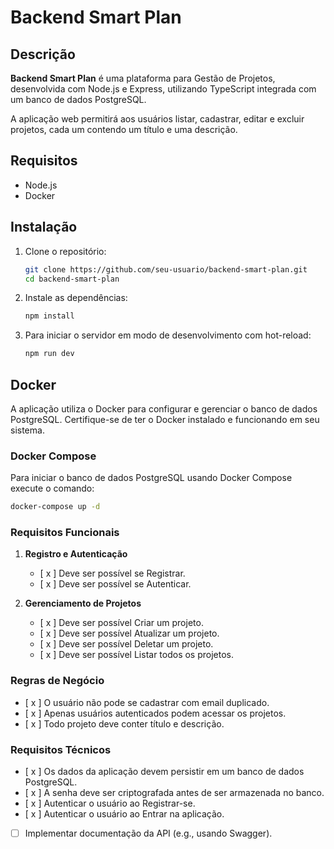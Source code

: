 # Backend Smart Plan

## Descrição

**Backend Smart Plan** é uma plataforma para Gestão de Projetos, desenvolvida com Node.js e Express, utilizando TypeScript integrada com um banco de dados PostgreSQL.

A aplicação web permitirá aos usuários listar, cadastrar, editar e excluir projetos, cada um contendo um título e uma descrição.

## Requisitos

- Node.js
- Docker

## Instalação

1. Clone o repositório:

   ```sh
   git clone https://github.com/seu-usuario/backend-smart-plan.git
   cd backend-smart-plan
   ```

2. Instale as dependências:

   ```sh
   npm install
   ```

3. Para iniciar o servidor em modo de desenvolvimento com hot-reload:

   ```sh
   npm run dev
   ```

## Docker

A aplicação utiliza o Docker para configurar e gerenciar o banco de dados PostgreSQL. Certifique-se de ter o Docker instalado e funcionando em seu sistema.

### Docker Compose

Para iniciar o banco de dados PostgreSQL usando Docker Compose execute o comando:

```sh
docker-compose up -d
```

### Requisitos Funcionais

1. **Registro e Autenticação**

   - [ x ] Deve ser possível se Registrar.
   - [ x ] Deve ser possível se Autenticar.

2. **Gerenciamento de Projetos**

   - [ x ] Deve ser possível Criar um projeto.
   - [ x ] Deve ser possível Atualizar um projeto.
   - [ x ] Deve ser possível Deletar um projeto.
   - [ x ] Deve ser possível Listar todos os projetos.

### Regras de Negócio

- [ x ] O usuário não pode se cadastrar com email duplicado.
- [ x ] Apenas usuários autenticados podem acessar os projetos.
- [ x ] Todo projeto deve conter título e descrição.

### Requisitos Técnicos

- [ x ] Os dados da aplicação devem persistir em um banco de dados PostgreSQL.
- [ x ] A senha deve ser criptografada antes de ser armazenada no banco.
- [ x ] Autenticar o usuário ao Registrar-se.
- [ x ] Autenticar o usuário ao Entrar na aplicação.
- [ ] Implementar documentação da API (e.g., usando Swagger).

